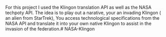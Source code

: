 For this project I used the Klingon translation API as well as the  NASA techpoty API. The idea is to play out a narative, your an invading Klingon ( an alien from StarTrek), You access technological specifications from the NASA API and translate it into your own native Klingon to assist in the invasion of the federation.# NASA-Klingon
